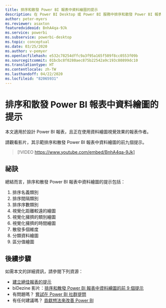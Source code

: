 ```yaml
---
title: 排序和散發 Power BI 報表中資料繪圖的提示
description: 在 Power BI Desktop 或 Power BI 服務中排序和散發 Power BI 報表視覺效果內資料繪圖的九個提示。
author: peter-myers
ms.reviewer: asaxton
featuredvideoid: BnhA4qa-9Jk
ms.service: powerbi
ms.subservice: powerbi-desktop
ms.topic: conceptual
ms.date: 03/25/2020
ms.author: v-pemyer
ms.openlocfilehash: e532c78254dffc9a3f95a165f509f8cc0553f09b
ms.sourcegitcommit: 01bcbc8f0280aec875b22542a9c193c80899dc10
ms.translationtype: HT
ms.contentlocale: zh-TW
ms.lasthandoff: 04/22/2020
ms.locfileid: "82065931"
---
```

# <a name="tips-to-sort-and-distribute-data-plots-in-power-bi-reports"></a>排序和散發 Power BI 報表中資料繪圖的提示

本文適用於設計 Power BI 報表，且正在使用資料繪圖視覺效果的報表作者。

請觀看影片，其示範排序和散發 Power BI 報表中資料繪圖的前九個提示。

> [!VIDEO https://www.youtube.com/embed/BnhA4qa-9Jk]

## <a name="tips"></a>祕訣

總結而言，排序和散發 Power BI 報表中資料繪圖的提示包括：

1. 排序名義類別
1. 排序間隔類別
1. 排序序數類別
1. 視覺化距離較遠的繪圖
1. 視覺化擁擠的類別繪圖
1. 視覺化擁擠的時間繪圖
1. 散發多個維度
1. 分類資料繪圖
1. 區分值繪圖

## <a name="next-steps"></a>後續步驟

如需本文的詳細資訊，請參閱下列資源：

- [建立絕佳報表的提示](../desktop-tips-and-tricks-for-creating-reports.md)
- biDezine 影片：[排序和散發 Power BI 報表中資料繪圖的前 9 個提示](https://www.youtube.com/watch?v=BnhA4qa-9Jk)
- 有問題嗎？ [嘗試在 Power BI 社群提問](https://community.powerbi.com/)
- 有任何建議嗎？ [貢獻想法來改善 Power BI](https://ideas.powerbi.com/)
